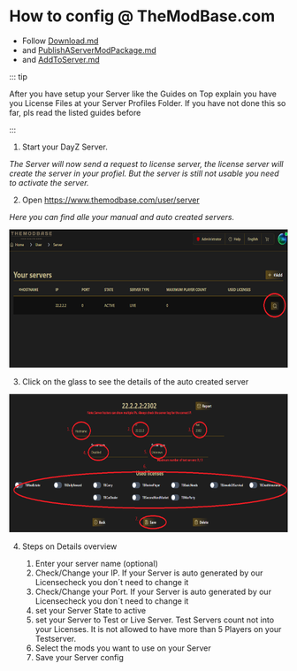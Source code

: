 # How to config @ TheModBase.com

- Follow [Download.md](Download.md)
- and [PublishAServerModPackage.md](PublishAServerModPackage.md)
- and [AddToServer.md](AddToServer.md)

::: tip

After you have setup your Server like the Guides on Top explain you have you License Files at your Server Profiles Folder. 
If you have not done this so far, pls read the listed guides before

:::

1. Start your DayZ Server.

*The Server will now send a request to license server, the license server will create the server in your profiel. But the server is still not usable you need to activate the server.*

2. Open https://www.themodbase.com/user/server

*Here you can find alle your manual and auto created servers.*

<div align="center">
  <img src="./images/YourServers.png" alt="The Mod Base" title="The Mod Base" height="250" >
</div>

3. Click on the glass to see the details of the auto created server

<div align="center">
  <img src="./images/YourServersDetails.png" alt="The Mod Base" title="Server Details" height="250" >
</div>

4. Steps on Details overview

   1. Enter your server name (optional)
   2. Check/Change your IP. If your Server is auto generated by our Licensecheck you don´t need to change it
   3. Check/Change your Port. If your Server is auto generated by our Licensecheck you don´t need to change it
   4. set your Server State to active
   5. set your Server to Test or Live Server. Test Servers count not into your Licenses. It is not allowed to have more than 5 Players on your Testserver.
   6. Select the mods you want to use on your Server
   7. Save your Server config
  